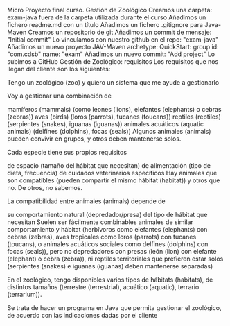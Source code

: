 
Micro Proyecto final curso. Gestión de Zoológico
Creamos una carpeta: exam-java fuera de la carpeta utilizada durante el curso
Añadimos un fichero readme.md con un título
Añadimos un fichero .gitignore para Java-Maven
Creamos un repositorio de git
Añadimos un commit de mensaje: "Initial commit"
Lo vinculamos con nuestro github en el repo: "exam-java"
Añadimos un nuevo proyecto JAV-Maven archetype: QuickStart:
group id: "com.cdsb"
name: "exam"
Añadimos un nuevo commit: "Add project"
Lo subimos a GitHub
Gestión de Zoológico: requisitos
Los requisitos que nos llegan del cliente son los siguientes:

Tengo un zoológico (zoo) y quiero un sistema que me ayude a gestionarlo

Voy a gestionar una combinación de

mamíferos (mammals) (como leones (lions), elefantes (elephants) o cebras (zebras))
aves (birds) (loros (parrots), tucanes (toucans))
reptiles (reptiles) (serpientes (snakes), iguanas (iguanas))
animales acuáticos (aquatic animals) (delfines (dolphins), focas (seals))
Algunos animales (animals) pueden convivir en grupos, y otros deben mantenerse solos.

Cada especie tiene sus propios requisitos

de espacio (tamaño del hábitat que necesitan)
de alimentación (tipo de dieta, frecuencia)
de cuidados veterinarios específicos
Hay animales que son compatibles (pueden compartir el mismo hábitat (habitat)) y otros que no. De otros, no sabemos.

La compatibilidad entre animales (animals) depende de

su comportamiento natural (depredador/presa)
del tipo de hábitat que necesitan
Suelen ser fácilmente combinables animales de similar comportamiento y hábitat (herbívoros como elefantes (elephants) con cebras (zebras), aves tropicales como loros (parrots) con tucanes (toucans), o animales acuáticos sociales como delfines (dolphins) con focas (seals)), pero no depredadores con presas (león (lion) con elefante (elephant) o cebra (zebra)), ni reptiles territoriales que prefieren estar solos (serpientes (snakes) e iguanas (iguanas) deben mantenerse separadas)

En el zoológico, tengo disponibles varios tipos de hábitats (habitats), de distintos tamaños (terrestre (terrestrial), acuático (aquatic), terrario (terrarium)).

Se trata de hacer un programa en Java que permita gestionar el zoológico, de acuerdo con las indicaciones dadas por el cliente
